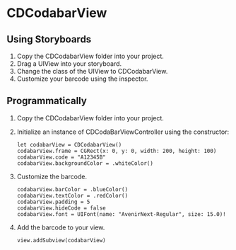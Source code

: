 CDCodabarView
==================

Using Storyboards
------------------

1. Copy the CDCodabarView folder into your project.
2. Drag a UIView into your storyboard.
3. Change the class of the UIView to CDCodabarView.
4. Customize your barcode using the inspector.

Programmatically
------------------

1. Copy the CDCodabarView folder into your project.

2. Initialize an instance of CDCodaBarViewController using the constructor:

    ```
    let codabarView = CDCodabarView()
    codabarView.frame = CGRect(x: 0, y: 0, width: 200, height: 100)
    codabarView.code = "A12345B"
    codabarView.backgroundColor = .whiteColor()
    ```

4. Customize the barcode.

    ```
    codabarView.barColor = .blueColor()
    codabarView.textColor = .redColor()
    codabarView.padding = 5
    codabarView.hideCode = false
    codabarView.font = UIFont(name: "AvenirNext-Regular", size: 15.0)!
    ```

5. Add the barcode to your view.

    ```
    view.addSubview(codabarView)
    ```
